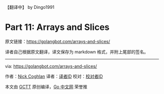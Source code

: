 【翻译中】 by Dingo1991
# Part 11: Arrays and Slices

原文链接：https://golangbot.com/arrays-and-slices/

译者自己根据原文翻译，译文保存为 markdown 格式，并附上尾部的签名。

----------------

via: https://golangbot.com/arrays-and-slices/

作者：[Nick Coghlan](https://golangbot.com/about/)
译者：[译者ID](https://github.com/译者ID)
校对：[校对者ID](https://github.com/校对者ID)

本文由 [GCTT](https://github.com/studygolang/GCTT) 原创编译，[Go 中文网](https://studygolang.com/) 荣誉推
